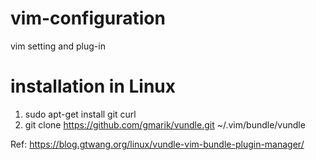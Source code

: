 # vim-configuration
vim setting and plug-in

# installation in Linux
1. sudo apt-get install git curl
2. git clone https://github.com/gmarik/vundle.git ~/.vim/bundle/vundle

Ref: https://blog.gtwang.org/linux/vundle-vim-bundle-plugin-manager/
